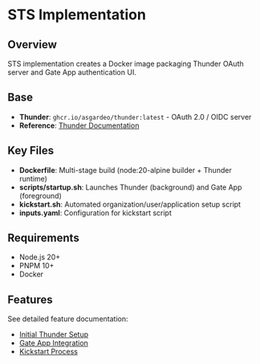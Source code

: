 # STS Implementation

## Overview

STS implementation creates a Docker image packaging Thunder OAuth server and Gate App authentication UI.

## Base

- **Thunder**: `ghcr.io/asgardeo/thunder:latest` - OAuth 2.0 / OIDC server
- **Reference**: [Thunder Documentation](https://github.com/asgardeo/thunder)

## Key Files

- **Dockerfile**: Multi-stage build (node:20-alpine builder + Thunder runtime)
- **scripts/startup.sh**: Launches Thunder (background) and Gate App (foreground)
- **kickstart.sh**: Automated organization/user/application setup script
- **inputs.yaml**: Configuration for kickstart script

## Requirements

- Node.js 20+
- PNPM 10+
- Docker

## Features

See detailed feature documentation:

- [Initial Thunder Setup](impls/initial-thunder-setup.md)
- [Gate App Integration](impls/gate-app-integration.md)
- [Kickstart Process](impls/kickstart-process.md)
